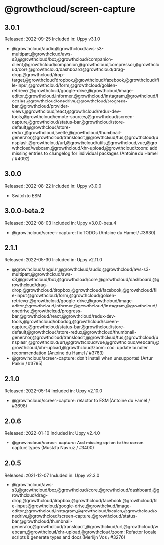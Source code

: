 # @growthcloud/screen-capture

## 3.0.1

Released: 2022-09-25
Included in: Uppy v3.1.0

- @growthcloud/audio,@growthcloud/aws-s3-multipart,@growthcloud/aws-s3,@growthcloud/box,@growthcloud/companion-client,@growthcloud/companion,@growthcloud/compressor,@growthcloud/core,@growthcloud/dashboard,@growthcloud/drag-drop,@growthcloud/drop-target,@growthcloud/dropbox,@growthcloud/facebook,@growthcloud/file-input,@growthcloud/form,@growthcloud/golden-retriever,@growthcloud/google-drive,@growthcloud/image-editor,@growthcloud/informer,@growthcloud/instagram,@growthcloud/locales,@growthcloud/onedrive,@growthcloud/progress-bar,@growthcloud/provider-views,@growthcloud/react,@growthcloud/redux-dev-tools,@growthcloud/remote-sources,@growthcloud/screen-capture,@growthcloud/status-bar,@growthcloud/store-default,@growthcloud/store-redux,@growthcloud/svelte,@growthcloud/thumbnail-generator,@growthcloud/transloadit,@growthcloud/tus,@growthcloud/unsplash,@growthcloud/url,@growthcloud/utils,@growthcloud/vue,@growthcloud/webcam,@growthcloud/xhr-upload,@growthcloud/zoom: add missing entries to changelog for individual packages (Antoine du Hamel / #4092)

## 3.0.0

Released: 2022-08-22
Included in: Uppy v3.0.0

- Switch to ESM

## 3.0.0-beta.2

Released: 2022-08-03
Included in: Uppy v3.0.0-beta.4

- @growthcloud/screen-capture: fix TODOs (Antoine du Hamel / #3930)

## 2.1.1

Released: 2022-05-30
Included in: Uppy v2.11.0

- @growthcloud/angular,@growthcloud/audio,@growthcloud/aws-s3-multipart,@growthcloud/aws-s3,@growthcloud/box,@growthcloud/core,@growthcloud/dashboard,@growthcloud/drag-drop,@growthcloud/dropbox,@growthcloud/facebook,@growthcloud/file-input,@growthcloud/form,@growthcloud/golden-retriever,@growthcloud/google-drive,@growthcloud/image-editor,@growthcloud/informer,@growthcloud/instagram,@growthcloud/onedrive,@growthcloud/progress-bar,@growthcloud/react,@growthcloud/redux-dev-tools,@growthcloud/robodog,@growthcloud/screen-capture,@growthcloud/status-bar,@growthcloud/store-default,@growthcloud/store-redux,@growthcloud/thumbnail-generator,@growthcloud/transloadit,@growthcloud/tus,@growthcloud/unsplash,@growthcloud/url,@growthcloud/vue,@growthcloud/webcam,@growthcloud/xhr-upload,@growthcloud/zoom: doc: update bundler recommendation (Antoine du Hamel / #3763)
- @growthcloud/screen-capture: don't install when unsupported (Artur Paikin / #3795)

## 2.1.0

Released: 2022-05-14
Included in: Uppy v2.10.0

- @growthcloud/screen-capture: refactor to ESM (Antoine du Hamel / #3698)

## 2.0.6

Released: 2022-01-10
Included in: Uppy v2.4.0

- @growthcloud/screen-capture: Add missing option to the screen capture types (Mustafa Navruz / #3400)

## 2.0.5

Released: 2021-12-07
Included in: Uppy v2.3.0

- @growthcloud/aws-s3,@growthcloud/box,@growthcloud/core,@growthcloud/dashboard,@growthcloud/drag-drop,@growthcloud/dropbox,@growthcloud/facebook,@growthcloud/file-input,@growthcloud/google-drive,@growthcloud/image-editor,@growthcloud/instagram,@growthcloud/locales,@growthcloud/onedrive,@growthcloud/screen-capture,@growthcloud/status-bar,@growthcloud/thumbnail-generator,@growthcloud/transloadit,@growthcloud/url,@growthcloud/webcam,@growthcloud/xhr-upload,@growthcloud/zoom: Refactor locale scripts & generate types and docs (Merlijn Vos / #3276)
